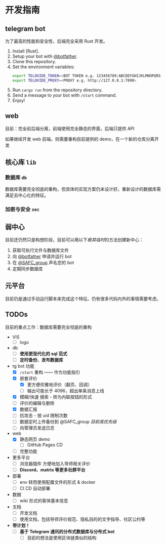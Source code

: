 # 开发指南

## telegram bot

为了最高的性能和安全性，后端完全采用 Rust 开发。

1. Install [Rust].
2. Setup your bot with [@botfather](https://t.me/botfather).
3. Clone this repository.
4. Set the environment variables:
   ```sh
   export TELOXIDE_TOKEN=<BOT TOKEN e.g. 123456789:ABCDEFGHIJKLMNOPQRSTUVWXYZ>
   export TELOXIDE_PROXY=<PROXY e.g. http://127.0.0.1:7890>
   ```
5. Run `cargo run` from the repository directory.
6. Send a message to your bot with `/start` command.
7. Enjoy!

## web

目前：完全前后端分离，前端使用完全静态的界面，后端只提供 API

如果继续开发 web 前端，则需要重构目前提供的 demo，在一个新的仓库分离开发

## 核心库 `lib`

### 数据库 `db`

数据库需要完全彻底的重构，但具体的实现方案仍未设计好。重新设计的数据库需满足去中心化的特征。

### 加密与安全 `sec`

## 弱中心

目前还仍然只是构想阶段，目前可以用以下*极其临时*的方法创建新中心：

1. 获取可执行文件与数据库文件
2. 向 [@botfather](https://t.me/botfather) 申请并运行 bot
3. 在 [@SAFC_group](https://t.me/SAFC_group) 声名您的 bot
4. 定期同步数据库

## 元平台

目前仍是通过手动运行脚本来完成这个特征。仍有很多代码内外的事情需要考虑。

## TODOs

目前的重点工作：数据库需要完全彻底的重构

- VIS
  - [ ] logo
- db
  - [ ] **使用更现代化的 sql 范式**
  - [ ] **定时备份、发布数据库**
- tg bot 功能
  - [x] `/start` 重构 —— 作为功能指引
  - [x] 嵌套评价
    - [x] 更方便优雅地评价（翻页、回调）
    - [ ] 输出可能长于 4096，超出单条消息上线
  - [x] 模糊/快速 搜索 - 转为内联按钮的形式
  - [ ] 评价的编辑与删除
  - [x] 数据汇报
  - [ ] 抗攻击 - 按 uid 限制次数
  - [ ] 数据定时上传备份到 @SAFC_group *目前高优先级*
  - [ ] 向管理员发送日志
- web
  - [x] 静态网页 demo
    - [ ] GitHub Pages CD
  - [ ] 完整功能
- 更多平台
  - [ ] 浏览器插件 方便地加入导师相关评价
  - [ ] **Discord、matrix 等更多社群平台**
- 部署
  - [ ] env 转而使用配置文件的形式 & docker
  - [ ] CI CD 自动部署
- 数据
  - [ ] wiki 形式的客体基本信息
- 文档
  - [ ] 开发文档
  - [ ] 使用文档，包括导师评价规范、隐私目的的文字指导、社区公约等
- **带计划！**
  - [ ] **基于 Telegram 通讯的分布式数据库与分布式 bot**
    - [ ] 目前的想法是使用区块链类似的结构
